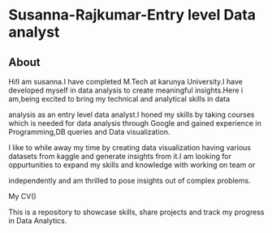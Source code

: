 # Susanna-Rajkumar-Entry level Data analyst
## About 
Hi!I am susanna.I have completed M.Tech at karunya University.I have developed myself in data analysis to create meaningful insights.Here i am,being excited to bring my technical and analytical skills in data 

analysis as an entry level data analyst.I honed my skills by taking courses which is needed for data analysis through Google and gained experience in Programming,DB queries and Data visualization.

I like to while away my time by creating data visualization having various datasets from kaggle and generate insights from it.I am looking for oppurtunities to expand my skills and knowledge with working on team or 

independently and am thrilled to pose insights out of complex problems.

My CV()

This is a repository to showcase skills, share projects and track my progress in Data Analytics.

